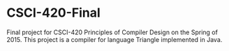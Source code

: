 # CSCI-420-Final
Final project for CSCI-420 Principles of Compiler Design on the Spring of 2015. This project is a compiler for language Triangle implemented in Java.
